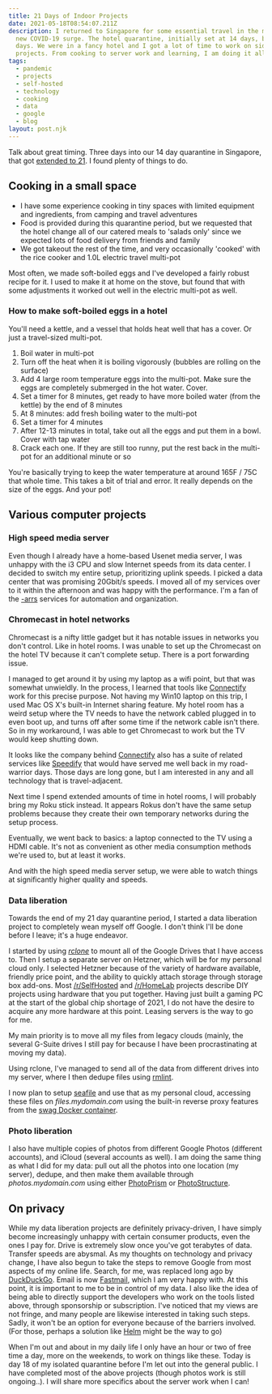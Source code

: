 ```yaml
---
title: 21 Days of Indoor Projects
date: 2021-05-18T08:54:07.211Z
description: I returned to Singapore for some essential travel in the midst of a
  new COVID-19 surge. The hotel quarantine, initially set at 14 days, became 21
  days. We were in a fancy hotel and I got a lot of time to work on side
  projects. From cooking to server work and learning, I am doing it all.
tags:
  - pandemic
  - projects
  - self-hosted
  - technology
  - cooking
  - data
  - google
  - blog
layout: post.njk
---
```

Talk about great timing. Three days into our 14 day quarantine in Singapore, that got [extended to 21](https://www.moh.gov.sg/news-highlights/details/updates-on-local-situation-border-measures-and-shift-to-heightened-alert-to-minimise-transmission_4May2021). I found plenty of things to do.

## Cooking in a small space

* I have some experience cooking in tiny spaces with limited equipment and ingredients, from camping and travel adventures
* Food is provided during this quarantine period, but we requested that the hotel change all of our catered meals to 'salads only' since we expected lots of food delivery from friends and family
* We got takeout the rest of the time, and very occasionally 'cooked' with the rice cooker and 1.0L electric travel multi-pot

Most often, we made soft-boiled eggs and I've developed a fairly robust recipe for it. I used to make it at home on the stove, but found that with some adjustments it worked out well in the electric multi-pot as well.

### How to make soft-boiled eggs in a hotel

You'll need a kettle, and a vessel that holds heat well that has a cover. Or just a travel-sized multi-pot.

1. Boil water in multi-pot 
2. Turn off the heat when it is boiling vigorously (bubbles are rolling on the surface)
3. Add 4 large room temperature eggs into the multi-pot. Make sure the eggs are completely submerged in the hot water. Cover.
4. Set a timer for 8 minutes, get ready to have more boiled water (from the kettle) by the end of 8 minutes
5. At 8 minutes: add fresh boiling water to the multi-pot 
6. Set a timer for 4 minutes
7. After 12-13 minutes in total, take out all the eggs and put them in a bowl. Cover with tap water
8. Crack each one. If they are still too runny, put the rest back in the multi-pot for an additional minute or so

You're basically trying to keep the water temperature at around 165F / 75C that whole time. This takes a bit of trial and error. It really depends on the size of the eggs. And your pot!

## Various computer projects

### High speed media server

Even though I already have a home-based Usenet media server, I was unhappy with the i3 CPU and slow Internet speeds from its data center. I decided to switch my entire setup, prioritizing uplink speeds. I picked a data center that was promising 20Gbit/s speeds. I moved all of my services over to it within the afternoon and was happy with the performance. I'm a fan of the [-arrs](https://wiki.servarr.com/Main_Page) services for automation and organization. 

### Chromecast in hotel networks

Chromecast is a nifty little gadget but it has notable issues in networks you don't control. Like in hotel rooms. I was unable to set up the Chromecast on the hotel TV because it can't complete setup. There is a port forwarding issue. 

I managed to get around it by using my laptop as a wifi point, but that was somewhat unwieldly. In the process, I learned that tools like [Connectify](https://connectify.me) work for this precise purpose. Not having my Win10 laptop on this trip, I used Mac OS X's built-in Internet sharing feature. My hotel room has a weird setup where the TV needs to have the network cabled plugged in to even boot up, and turns off after some time if the network cable isn't there. So in my workaround, I was able to get Chromecast to work but the TV would keep shutting down.

It looks like the company behind [Connectify](https://connectify.me) also has a suite of related services like [Speedify](https://speedify.com) that would have served me well back in my road-warrior days. Those days are long gone, but I am interested in any and all technology that is travel-adjacent.

Next time I spend extended amounts of time in hotel rooms, I will probably bring my Roku stick instead. It appears Rokus don't have the same setup problems because they create their own temporary networks during the setup process.

Eventually, we went back to basics: a laptop connected to the TV using a HDMI cable. It's not as convenient as other media consumption methods we're used to, but at least it works.

And with the high speed media server setup, we were able to watch things at significantly higher quality and speeds.

### Data liberation

Towards the end of my 21 day quarantine period, I started a data liberation project to completely wean myself off Google. I don't think I'll be done before I leave; it's a huge endeavor. 

I started by using *[rclone](https://rclone.org)* to mount all of the Google Drives that I have access to. Then I setup a separate server on Hetzner, which will be for my personal cloud only. I selected Hetzner because of the variety of hardware available, friendly price point, and the ability to quickly attach storage through storage box add-ons. Most [/r/SelfHosted](https://reddit.com/r/selfhosted) and [/r/HomeLab](https://reddit.com/r/homelab) projects describe DIY projects using hardware that you put together. Having just built a gaming PC at the start of the global chip shortage of 2021, I do not have the desire to acquire any more hardware at this point. Leasing servers is the way to go for me. 

My main priority is to move all my files from legacy clouds (mainly, the several G-Suite drives I still pay for because I have been procrastinating at moving my data).

Using rclone, I've managed to send all of the data from different drives into my server, where I then dedupe files using [rmlint](https://rmlint.readthedocs.io/en/latest/index.html). 

I now plan to setup [seafile](https://www.seafile.com) and use that as my personal cloud, accessing these files on *files.mydomain.com* using the built-in reverse proxy features from the [swag Docker container](https://docs.linuxserver.io/general/swag#ombi-subdomain-reverse-proxy-example).

### Photo liberation

I also have multiple copies of photos from different Google Photos (different accounts), and iCloud (several accounts as well). I am doing the same thing as what I did for my data: pull out all the photos into one location (my server), dedupe, and then make them available through *photos.mydomain.com* using either [PhotoPrism](https://photoprism.app) or [PhotoStructure](https://photostructure.com).

## On privacy

While my data liberation projects are definitely privacy-driven, I have simply become increasingly unhappy with certain consumer products, even the ones I pay for. Drive is extremely slow once you've got terabytes of data. Transfer speeds are abysmal. As my thoughts on technology and privacy change, I have also begun to take the steps to remove Google from most aspects of my online life. Search, for me, was replaced long ago by [DuckDuckGo](https://duckduckgo.com). Email is now [Fastmail](https://fastmail.com), which I am very happy with. At this point, it is important to me to be in control of my data. I also like the idea of being able to directly support the developers who work on the tools listed above, through sponsorship or subscription. I've noticed that my views are not fringe, and many people are likewise interested in taking such steps. Sadly, it won't be an option for everyone because of the barriers involved. (For those, perhaps a solution like [Helm](https://thehelm.com) might be the way to go)

When I'm out and about in my daily life I only have an hour or two of free time a day, more on the weekends, to work on things like these. Today is day 18 of my isolated quarantine before I'm let out into the general public. I have completed most of the above projects (though photos work is still ongoing..). I will share more specifics about the server work when I can!
